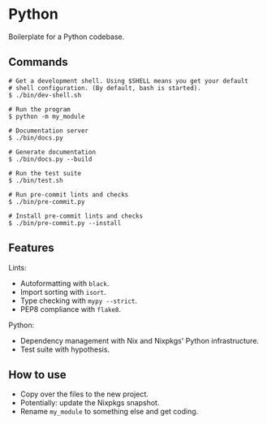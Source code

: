 # Python

Boilerplate for a Python codebase.

## Commands

```
# Get a development shell. Using $SHELL means you get your default
# shell configuration. (By default, bash is started).
$ ./bin/dev-shell.sh

# Run the program
$ python -m my_module

# Documentation server
$ ./bin/docs.py

# Generate documentation
$ ./bin/docs.py --build

# Run the test suite
$ ./bin/test.sh

# Run pre-commit lints and checks
$ ./bin/pre-commit.py

# Install pre-commit lints and checks
$ ./bin/pre-commit.py --install
```

## Features

Lints:

 - Autoformatting with `black`.
 - Import sorting with `isort`.
 - Type checking with `mypy --strict`.
 - PEP8 compliance with `flake8`.

Python:

 - Dependency management with Nix and Nixpkgs' Python infrastructure.
 - Test suite with hypothesis.

## How to use

 - Copy over the files to the new project.
 - Potentially: update the Nixpkgs snapshot.
 - Rename `my_module` to something else and get coding.
